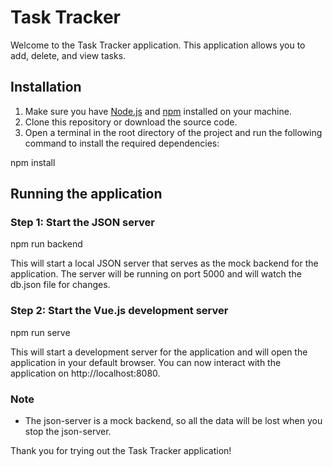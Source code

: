 # Task Tracker

Welcome to the Task Tracker application. This application allows you to add, delete, and view tasks.

## Installation

1. Make sure you have [Node.js](https://nodejs.org/) and [npm](https://www.npmjs.com/) installed on your machine.
2. Clone this repository or download the source code.
3. Open a terminal in the root directory of the project and run the following command to install the required dependencies:

npm install

## Running the application

### Step 1: Start the JSON server

npm run backend

This will start a local JSON server that serves as the mock backend for the application. The server will be running on port 5000 and will watch the db.json file for changes.

### Step 2: Start the Vue.js development server

npm run serve

This will start a development server for the application and will open the application in your default browser. You can now interact with the application on http://localhost:8080.

### Note

- The json-server is a mock backend, so all the data will be lost when you stop the json-server.

Thank you for trying out the Task Tracker application!

